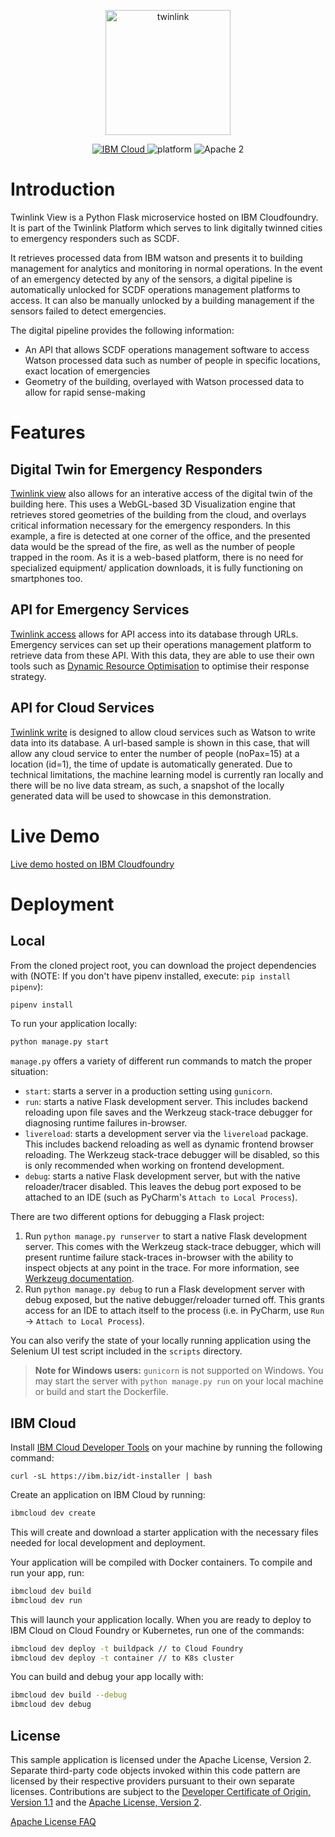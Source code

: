 
<p align="center">
<img src="https://i.imgur.com/mO5PdcB.png" height="200" alt="twinlink">
</p>
<p align="center">
    <a href="https://cloud.ibm.com">
    <img src="https://img.shields.io/badge/IBM%20Cloud-powered-blue.svg" alt="IBM Cloud">
    </a>
    <img src="https://img.shields.io/badge/platform-python-lightgrey.svg?style=flat" alt="platform">
    <img src="https://img.shields.io/badge/license-Apache2-blue.svg?style=flat" alt="Apache 2">
</p>

# Introduction

Twinlink View is a Python Flask microservice hosted on IBM Cloudfoundry. It is part of the Twinlink Platform which serves to link digitally twinned cities to emergency responders such as SCDF.

It retrieves processed data from IBM watson and presents it to building management for analytics and monitoring in normal operations. In the event of an emergency detected by any of the sensors, a digital pipeline is automatically unlocked for SCDF operations management platforms to access. It can also be manually unlocked by a building management if the sensors failed to detect emergencies.

The digital pipeline provides the following information:
- An API that allows SCDF operations management software to access Watson processed data such as number of people in specific locations, exact location of emergencies
- Geometry of the building, overlayed with Watson processed data to allow for rapid sense-making

# Features
## Digital Twin for Emergency Responders
[Twinlink view](http://pythonflaskpascal.us-south.cf.appdomain.cloud/twinbuilding) also allows for an interative access of the digital twin of the building here. This uses a WebGL-based 3D Visualization engine that retrieves stored geometries of the building from the cloud, and overlays critical information necessary for the emergency responders. In this example, a fire is detected at one corner of the office, and the presented data would be the spread of the fire, as well as the number of people trapped in the room. As it is a web-based platform, there is no need for specialized equipment/ application downloads, it is fully functioning on smartphones too.

## API for Emergency Services
[Twinlink access](http://pythonflaskpascal.us-south.cf.appdomain.cloud/api/v1/resources/locs/all) allows for API access into its database through URLs. Emergency services can set up their operations management platform to retrieve data from these API. With this data, they are able to use their own tools such as [Dynamic Resource Optimisation](https://sis.smu.edu.sg/news/2018/dec/17/scdf-rides-data-get-ambulances-patients-more-quickly) to optimise their response strategy.

## API for Cloud Services
[Twinlink write](http://pythonflaskpascal.us-south.cf.appdomain.cloud/write/1/15) is designed to allow cloud services such as Watson to write data into its database. A url-based sample is shown in this case, that will allow any cloud service to enter the number of people (noPax=15) at a location (id=1), the time of update is automatically generated.
Due to technical limitations, the machine learning model is currently ran locally and there will be no live data stream, as such, a snapshot of the locally generated data will be used to showcase in this demonstration.

# Live Demo
[Live demo hosted on IBM Cloudfoundry](http://pythonflaskpascal.us-south.cf.appdomain.cloud/)

# Deployment
## Local
From the cloned project root, you can download the project dependencies with (NOTE: If you don't have pipenv installed, execute: `pip install pipenv`):

```bash
pipenv install
```

To run your application locally:

```bash
python manage.py start
```

`manage.py` offers a variety of different run commands to match the proper situation:
* `start`: starts a server in a production setting using `gunicorn`.
* `run`: starts a native Flask development server. This includes backend reloading upon file saves and the Werkzeug stack-trace debugger for diagnosing runtime failures in-browser.
* `livereload`: starts a development server via the `livereload` package. This includes backend reloading as well as dynamic frontend browser reloading. The Werkzeug stack-trace debugger will be disabled, so this is only recommended when working on frontend development.
* `debug`: starts a native Flask development server, but with the native reloader/tracer disabled. This leaves the debug port exposed to be attached to an IDE (such as PyCharm's `Attach to Local Process`).

There are two different options for debugging a Flask project:
1. Run `python manage.py runserver` to start a native Flask development server. This comes with the Werkzeug stack-trace debugger, which will present runtime failure stack-traces in-browser with the ability to inspect objects at any point in the trace. For more information, see [Werkzeug documentation](http://werkzeug.pocoo.org/).
2. Run `python manage.py debug` to run a Flask development server with debug exposed, but the native debugger/reloader turned off. This grants access for an IDE to attach itself to the process (i.e. in PyCharm, use `Run` -> `Attach to Local Process`).

You can also verify the state of your locally running application using the Selenium UI test script included in the `scripts` directory.

> **Note for Windows users:** `gunicorn` is not supported on Windows. You may start the server with `python manage.py run` on your local machine or build and start the Dockerfile.

## IBM Cloud

Install [IBM Cloud Developer Tools](https://cloud.ibm.com/docs/cli?topic=cloud-cli-getting-started) on your machine by running the following command:
```
curl -sL https://ibm.biz/idt-installer | bash
```

Create an application on IBM Cloud by running:

```bash
ibmcloud dev create
```

This will create and download a starter application with the necessary files needed for local development and deployment.

Your application will be compiled with Docker containers. To compile and run your app, run:

```bash
ibmcloud dev build
ibmcloud dev run
```

This will launch your application locally. When you are ready to deploy to IBM Cloud on Cloud Foundry or Kubernetes, run one of the commands:

```bash
ibmcloud dev deploy -t buildpack // to Cloud Foundry
ibmcloud dev deploy -t container // to K8s cluster
```

You can build and debug your app locally with:

```bash
ibmcloud dev build --debug
ibmcloud dev debug
```

## License

This sample application is licensed under the Apache License, Version 2. Separate third-party code objects invoked within this code pattern are licensed by their respective providers pursuant to their own separate licenses. Contributions are subject to the [Developer Certificate of Origin, Version 1.1](https://developercertificate.org/) and the [Apache License, Version 2](https://www.apache.org/licenses/LICENSE-2.0.txt).

[Apache License FAQ](https://www.apache.org/foundation/license-faq.html#WhatDoesItMEAN)

